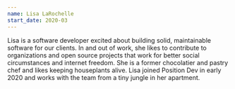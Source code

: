 ```yaml
---
name: Lisa LaRochelle
start_date: 2020-03
---
```

Lisa is a software developer excited about building solid, maintainable software for our clients. In and out of work, she likes to contribute to organizations and open source projects that work for better social circumstances and internet freedom. She is a former chocolatier and pastry chef and likes keeping houseplants alive. Lisa joined Position Dev in early 2020 and works with the team from a tiny jungle in her apartment.